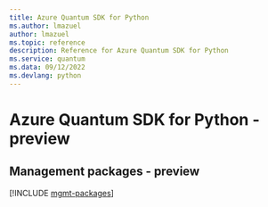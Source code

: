 ```yaml
---
title: Azure Quantum SDK for Python
ms.author: lmazuel
author: lmazuel
ms.topic: reference
description: Reference for Azure Quantum SDK for Python
ms.service: quantum
ms.data: 09/12/2022
ms.devlang: python
---
```

# Azure Quantum SDK for Python - preview

## Management packages - preview
[!INCLUDE [mgmt-packages](quantum-mgmt-index.md)]